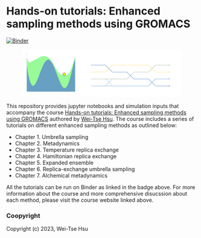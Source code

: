 Hands-on tutorials: Enhanced sampling methods using GROMACS
===========================================================
[![Binder](https://mybinder.org/badge_logo.svg)](https://mybinder.org/v2/gh/wehs7661/enhanced_sampling_tutorials/HEAD)

<figure id="sampling_">
  <center>
  <img src=enhanced_sampling.png>
  </center>
  <figcaption> </figcaption>
</figure>

This repository provides jupyter notebooks and simulation inputs that accompany the course [Hands-on tutorials: Enhanced sampling methods using GROMACS](https://weitsehsu.com/course/enhanced_sampling/) authored by [Wei-Tse Hsu](https://weitsehsu.com/). The course includes a series of tutorials on different enhanced sampling methods as outlined below:
- Chapter 1. Umbrella sampling
- Chapter 2. Metadynamics
- Chapter 3. Temperature replica exchange
- Chapter 4. Hamiltonian replica exchange
- Chapter 5. Expanded ensemble
- Chapter 6. Replica-exchange umbrella sampling
- Chapter 7. Alchemical metadynamics

All the tutorials can be run on Binder as linked in the badge above. For more information about the course and more comprehensive disucssion about each method, please visit the course website linked above.

### Coopyright
Copyright (c) 2023, Wei-Tse Hsu

